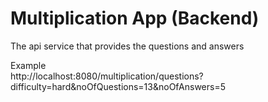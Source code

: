 # Multiplication App (Backend)
The api service that provides the questions and answers

Example  
http://localhost:8080/multiplication/questions?difficulty=hard&noOfQuestions=13&noOfAnswers=5
